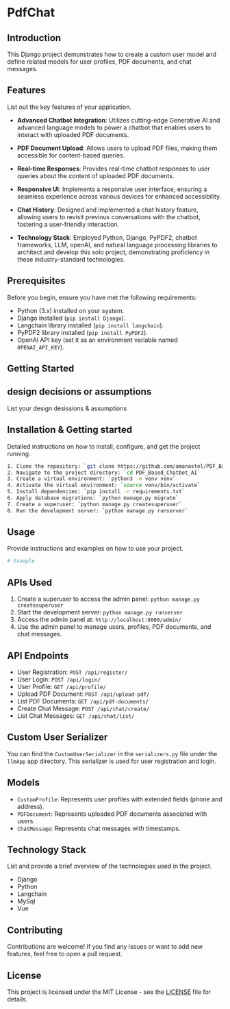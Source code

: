 # PdfChat

## Introduction
This Django project demonstrates how to create a custom user model and define related models for user profiles, PDF documents, and chat messages.



## Features
List out the key features of your application.
- **Advanced Chatbot Integration**: Utilizes cutting-edge Generative AI and advanced language models to power a chatbot that enables users to interact with uploaded PDF documents.

- **PDF Document Upload**: Allows users to upload PDF files, making them accessible for content-based queries.

- **Real-time Responses**: Provides real-time chatbot responses to user queries about the content of uploaded PDF documents.

- **Responsive UI**: Implements a responsive user interface, ensuring a seamless experience across various devices for enhanced accessibility.

- **Chat History**: Designed and implemented a chat history feature, allowing users to revisit previous conversations with the chatbot, fostering a user-friendly interaction.

- **Technology Stack**: Employed Python, Django, PyPDF2, chatbot frameworks, LLM, openAI, and natural language processing libraries to architect and develop this solo project, demonstrating proficiency in these industry-standard technologies.




## Prerequisites

Before you begin, ensure you have met the following requirements:

- Python (3.x) installed on your system.
- Django installed (`pip install Django`).
- Langchain library installed (`pip install langchain`).
- PyPDF2 library installed (`pip install PyPDF2`).
- OpenAI API key (set it as an environment variable named `OPENAI_API_KEY`).




## Getting Started



## design decisions or assumptions
List your design desissions & assumptions

## Installation & Getting started
Detailed instructions on how to install, configure, and get the project running.

```bash
1. Clone the repository: `git clone https://github.com/amanastel/PDF_Based_Chatbot_AI.git`
2. Navigate to the project directory: `cd PDF_Based_Chatbot_AI`
3. Create a virtual environment: `python3 -m venv venv`
4. Activate the virtual environment: `source venv/bin/activate`
5. Install dependencies: `pip install -r requirements.txt`
6. Apply database migrations: `python manage.py migrate`
7. Create a superuser: `python manage.py createsuperuser`
8. Run the development server: `python manage.py runserver`
```

## Usage
Provide instructions and examples on how to use your project.

```bash
# Example
```



## APIs Used
1. Create a superuser to access the admin panel: `python manage.py createsuperuser`
2. Start the development server: `python manage.py runserver`
3. Access the admin panel at: `http://localhost:8000/admin/`
4. Use the admin panel to manage users, profiles, PDF documents, and chat messages.



## API Endpoints
- User Registration: `POST /api/register/`
- User Login: `POST /api/login/`
- User Profile: `GET /api/profile/`
- Upload PDF Document: `POST /api/upload-pdf/`
- List PDF Documents: `GET /api/pdf-documents/`
- Create Chat Message: `POST /api/chat/create/`
- List Chat Messages: `GET /api/chat/list/`

## Custom User Serializer

You can find the `CustomUserSerializer` in the `serializers.py` file under the `llmApp` app directory. This serializer is used for user registration and login.


## Models

- `CustomProfile`: Represents user profiles with extended fields (phone and address).
- `PDFDocument`: Represents uploaded PDF documents associated with users.
- `ChatMessage`: Represents chat messages with timestamps.


## Technology Stack
List and provide a brief overview of the technologies used in the project.

- Django
- Python
- Langchain
- MySql
- Vue



## Contributing

Contributions are welcome! If you find any issues or want to add new features, feel free to open a pull request.

## License

This project is licensed under the MIT License - see the [LICENSE](LICENSE) file for details.
